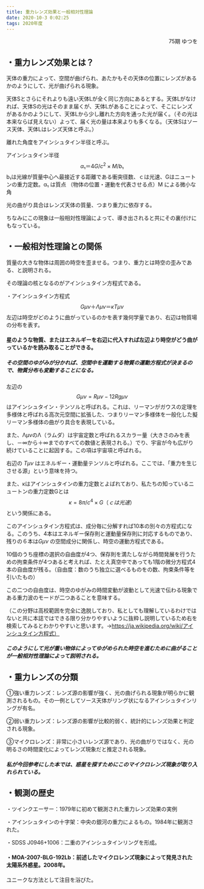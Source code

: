 ```yaml
---
title: 重力レンズ効果と一般相対性理論
date: 2020-10-3 0:02:25
tags: 2020年度
---
```


<div style="text-align:right">75期 ゆつを
</div>

## ・重力レンズ効果とは？

   天体の重力によって、空間が曲げられ、あたかもその天体の位置にレンズがあるかのようにして、光が曲げられる現象。

   天体Sとさらにそれよりも遠い天体Lが全く同じ方向にあるとする。天体Lがなければ、天体Sの光はそのまま届くが、天体Lがあることによって、そこにレンズがあるかのようにして、天体Lから少し離れた方向を通った光が届く。（その光は本来ならば見えない）よって、届く光の量は本来よりも多くなる。（天体Sはソース天体、天体Lはレンズ天体と呼ぶ。）

   離れた角度をアインシュタイン半径と呼ぶ。

アインシュタイン半径
$$
α₁＝4G/c^2×M/b₁
$$
   b₁は光線が質量中心へ最接近する距離である衝突径数、ｃは光速、Gはニュートンの重力定数。α₁ は質点 （物体の位置・運動を代表させる点）M による微小な角

   光の曲がり具合はレンズ天体の質量、つまり重力に依存する。

   ちなみにこの現象は一般相対性理論によって、導き出されると共にその裏付けにもなっている。

## ・一般相対性理論との関係

   質量の大きな物体は周囲の時空を歪ませる。つまり、重力とは時空の歪みである、と説明される。

その理論の核となるのがアインシュタイン方程式である。

・アインシュタイン方程式
$$
Gμν＋Λμν ＝κTμν
$$
左辺は時空がどのように曲がっているのかを表す幾何学量であり、右辺は物質場の分布を表す。

####    星のような物質、またはエネルギーを右辺に代入すれば左辺より時空がどう曲がっているかを読み取ることができる。

##### その空間のゆがみが分かれば、空間中を運動する物質の運動方程式が決まるので、物質分布も変動することになる。

   左辺の 
$$
Gμν = Rμν - 12Rgμν
$$
はアインシュタイン・テンソルと呼ばれる。これは、リーマンがガウスの定理を多様体と呼ばれる高次元空間に拡張した、つまりリーマン多様体を一般化した擬リーマン多様体の曲がり具合を表現している。

   また、ΛμνのΛ（ラムダ）は宇宙定数と呼ばれるスカラー量（大きさのみを表し、－∞から＋∞までのすべての数値と表現される。）でり、宇宙が今も広がり続けていることに起因する。この項は宇宙項と呼ばれる。

   右辺の *Tμν* はエネルギー・運動量テンソルと呼ばれる。ここでは、「重力を生じさせる源」という意味を持つ。

   また、κはアインシュタインの重力定数とよばれており、私たちの知っているニュートンの重力定数Gとは 
$$
κ = 
8π/
c^4 ×
G（ｃは光速）
$$
という関係にある。

   このアインシュタイン方程式は、成分毎に分解すれば10本の別々の方程式になる。このうち、4本はエネルギー保存則と運動量保存則に対応するものであり、残りの６本は*Gμν* の空間成分に関係し、時空の運動方程式である。

   10個のうち座標の選択の自由度が4つ、保存則を満たしながら時間発展を行うための拘束条件が4つあると考えれば、たとえ真空中であっても1階の微分方程式4本の自由度が残る。（自由度：数のうち独立に選べるものをの数、拘束条件等を引いたもの）

   この二つの自由度は、時空のゆがみの時間変動が波動として光速で伝わる現象である重力波のモードが二つあることを意味する。

（この分野は高校範囲を完全に逸脱しており、私としても理解しているわけではないと共に本誌ではできる限り分かりやすいように抜粋し説明しているため右を検索してみるとわかりやすいと思います。→https://ja.wikipedia.org/wiki/アインシュタイン方程式）

#####    このようにして光が重い物体によってゆがめられた時空を進むために曲がることが一般相対性理論によって説明される。

## ・重力レンズの分類



①強い重力レンズ：レンズ源の影響が強く、光の曲げられる現象が明らかに観測されるもの。その一例としてソース天体がリング状になるアインシュタインリングが有名。

②弱い重力レンズ：レンズ源の影響が比較的弱く、統計的にレンズ効果と判定される現象。

③マイクロレンズ：非常に小さいレンズ源であり、光の曲がりではなく、光の明るさの時間変化によってレンズ現象だと推定される現象。

##### 私が今回参考にした本では、惑星を探すためにこのマイクロレンズ現象が取り入れられている。

## ・観測の歴史

・ツインクエーサー：1979年に初めて観測された重力レンズ効果の実例

・アインシュタインの十字架：中央の銀河の重力によるもの。1984年に観測された。

・SDSS J0946+1006：二重のアインシュタインリングを形成。

#### ・MOA-2007-BLG-192Lb：前述したマイクロレンズ現象によって発見された太陽系外惑星。2008年。

ユニークな方法として注目を浴びた。

##### 